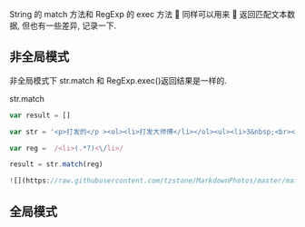 String 的 match 方法和 RegExp 的 exec 方法  同样可以用来  返回匹配文本数据, 但也有一些差异, 记录一下.

## 非全局模式

非全局模式下 str.match 和 RegExp.exec()返回结果是一样的.

str.match

```javascript
var result = []

var str = '<p>打发的</p ><ol><li>打发大师傅</li></ol><ul><li>3&nbsp;<br></li><li>打发</li></ul>'

var reg =  /<li>(.*?)<\/li>/

result = str.match(reg)

![](https://raw.githubusercontent.com/tzstone/MarkdownPhotos/master/match-%E9%9D%9E%E5%85%A8%E5%B1%80.png)
```

## 全局模式
